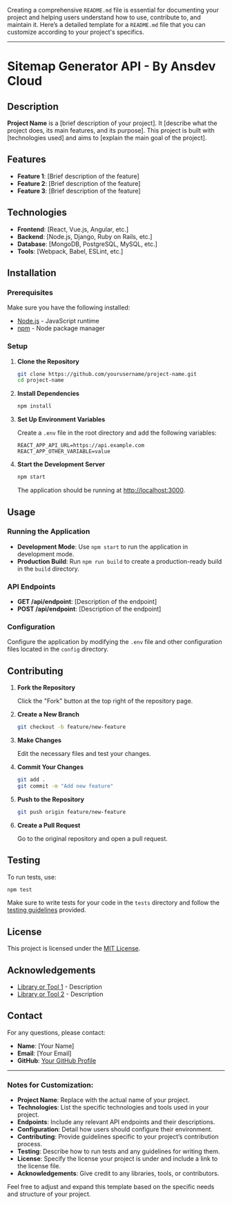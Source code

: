 Creating a comprehensive `README.md` file is essential for documenting your project and helping users understand how to use, contribute to, and maintain it. Here’s a detailed template for a `README.md` file that you can customize according to your project's specifics.

---

# Sitemap Generator API - By Ansdev Cloud

## Description

**Project Name** is a [brief description of your project]. It [describe what the project does, its main features, and its purpose]. This project is built with [technologies used] and aims to [explain the main goal of the project].

## Features

- **Feature 1**: [Brief description of the feature]
- **Feature 2**: [Brief description of the feature]
- **Feature 3**: [Brief description of the feature]

## Technologies

- **Frontend**: [React, Vue.js, Angular, etc.]
- **Backend**: [Node.js, Django, Ruby on Rails, etc.]
- **Database**: [MongoDB, PostgreSQL, MySQL, etc.]
- **Tools**: [Webpack, Babel, ESLint, etc.]

## Installation

### Prerequisites

Make sure you have the following installed:

- [Node.js](https://nodejs.org/) - JavaScript runtime
- [npm](https://www.npmjs.com/) - Node package manager

### Setup

1. **Clone the Repository**

   ```bash
   git clone https://github.com/yourusername/project-name.git
   cd project-name
   ```

2. **Install Dependencies**

   ```bash
   npm install
   ```

3. **Set Up Environment Variables**

   Create a `.env` file in the root directory and add the following variables:

   ```plaintext
   REACT_APP_API_URL=https://api.example.com
   REACT_APP_OTHER_VARIABLE=value
   ```

4. **Start the Development Server**

   ```bash
   npm start
   ```

   The application should be running at [http://localhost:3000](http://localhost:3000).

## Usage

### Running the Application

- **Development Mode**: Use `npm start` to run the application in development mode.
- **Production Build**: Run `npm run build` to create a production-ready build in the `build` directory.

### API Endpoints

- **GET /api/endpoint**: [Description of the endpoint]
- **POST /api/endpoint**: [Description of the endpoint]

### Configuration

Configure the application by modifying the `.env` file and other configuration files located in the `config` directory.

## Contributing

1. **Fork the Repository**

   Click the "Fork" button at the top right of the repository page.

2. **Create a New Branch**

   ```bash
   git checkout -b feature/new-feature
   ```

3. **Make Changes**

   Edit the necessary files and test your changes.

4. **Commit Your Changes**

   ```bash
   git add .
   git commit -m "Add new feature"
   ```

5. **Push to the Repository**

   ```bash
   git push origin feature/new-feature
   ```

6. **Create a Pull Request**

   Go to the original repository and open a pull request.

## Testing

To run tests, use:

```bash
npm test
```

Make sure to write tests for your code in the `tests` directory and follow the [testing guidelines](#) provided.

## License

This project is licensed under the [MIT License](LICENSE).

## Acknowledgements

- [Library or Tool 1](https://link-to-library1.com) - Description
- [Library or Tool 2](https://link-to-library2.com) - Description

## Contact

For any questions, please contact:

- **Name**: [Your Name]
- **Email**: [Your Email]
- **GitHub**: [Your GitHub Profile](https://github.com/yourusername)

---

### Notes for Customization:

- **Project Name**: Replace with the actual name of your project.
- **Technologies**: List the specific technologies and tools used in your project.
- **Endpoints**: Include any relevant API endpoints and their descriptions.
- **Configuration**: Detail how users should configure their environment.
- **Contributing**: Provide guidelines specific to your project’s contribution process.
- **Testing**: Describe how to run tests and any guidelines for writing them.
- **License**: Specify the license your project is under and include a link to the license file.
- **Acknowledgements**: Give credit to any libraries, tools, or contributors.

Feel free to adjust and expand this template based on the specific needs and structure of your project.